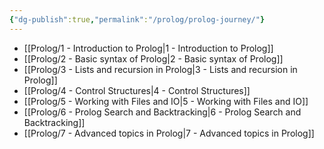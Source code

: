 ```yaml
---
{"dg-publish":true,"permalink":"/prolog/prolog-journey/"}
---
```


- [[Prolog/1 - Introduction to Prolog\|1 - Introduction to Prolog]]
- [[Prolog/2 - Basic syntax of Prolog\|2 - Basic syntax of Prolog]]
- [[Prolog/3 - Lists and recursion in Prolog\|3 - Lists and recursion in Prolog]]
- [[Prolog/4 - Control Structures\|4 - Control Structures]]
- [[Prolog/5 - Working with Files and IO\|5 - Working with Files and IO]]
- [[Prolog/6 - Prolog Search and Backtracking\|6 - Prolog Search and Backtracking]]
- [[Prolog/7 - Advanced topics in Prolog\|7 - Advanced topics in Prolog]]